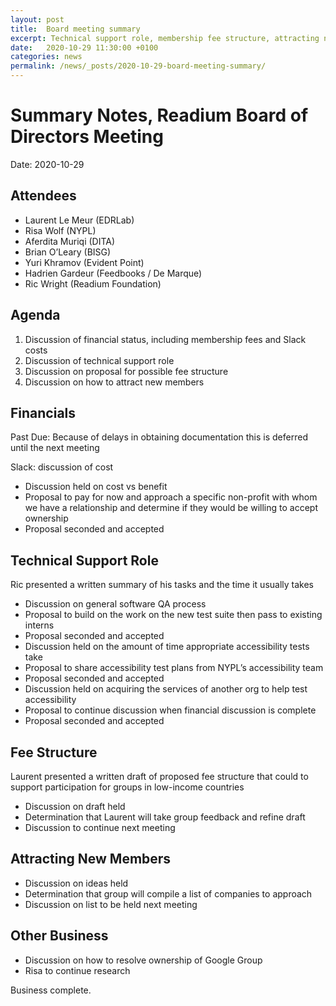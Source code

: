 ```yaml
---
layout: post
title:  Board meeting summary
excerpt: Technical support role, membership fee structure, attracting new members. 
date:   2020-10-29 11:30:00 +0100
categories: news
permalink: /news/_posts/2020-10-29-board-meeting-summary/
---
```


# Summary Notes, Readium Board of Directors Meeting

Date: 2020-10-29

## Attendees
* Laurent Le Meur (EDRLab)
* Risa Wolf (NYPL)
* Aferdita Muriqi (DITA)
* Brian O’Leary (BISG)
* Yuri Khramov (Evident Point)
* Hadrien Gardeur (Feedbooks / De Marque)
* Ric Wright (Readium Foundation)

## Agenda
1. Discussion of financial status, including membership fees and Slack costs
2. Discussion of technical support role
3. Discussion on proposal for possible fee structure
4. Discussion on how to attract new members

## Financials

Past Due: Because of delays in obtaining documentation this is deferred until the next meeting

Slack: discussion of cost

- Discussion held on cost vs benefit
- Proposal to pay for now and approach a specific non-profit with whom we have a relationship and determine if they would be willing to accept ownership
- Proposal seconded and accepted

## Technical Support Role

Ric presented a written summary of his tasks and the time it usually takes

- Discussion on general software QA process
- Proposal to build on the work on the new test suite then pass to existing interns
- Proposal seconded and accepted
- Discussion held on the amount of time appropriate accessibility tests take
- Proposal to share accessibility test plans from NYPL’s accessibility team
- Proposal seconded and accepted
- Discussion held on acquiring the services of another org to help test accessibility
- Proposal to continue discussion when financial discussion is complete
- Proposal seconded and accepted

## Fee Structure

Laurent presented a written draft of proposed fee structure that could to support participation for groups in low-income countries

- Discussion on draft held
- Determination that Laurent will take group feedback and refine draft
- Discussion to continue next meeting

## Attracting New Members

- Discussion on ideas held
- Determination that group will compile a list of companies to approach
- Discussion on list to be held next meeting

## Other Business

- Discussion on how to resolve ownership of Google Group
- Risa to continue research

Business complete.
